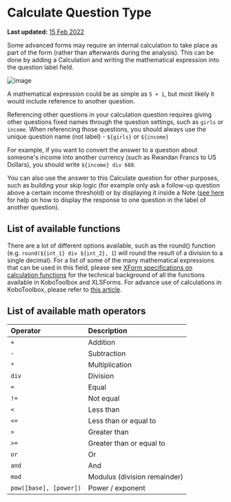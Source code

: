 # Calculate Question Type

**Last updated:**
<a href="https://github.com/kobotoolbox/docs/blob/511ea4cb3c698a4b45e7c2b4efd1af4e356e811f/source/calculate_questions.md" class="reference">15
Feb 2022</a>

Some advanced forms may require an internal calculation to take place as part of
the form (rather than afterwards during the analysis). This can be done by
adding a Calculation and writing the mathematical expression into the question
label field.

![image](/images/calculate_questions/calculation.gif)

A mathematical expression could be as simple as `5 + 1`, but most likely it
would include reference to another question.

Referencing other questions in your calculation question requires giving other
questions fixed names through the question settings, such as `girls` or
`income`. When referencing those questions, you should always use the unique
question name (not label) - `${girls}` or `${income}`

For example, if you want to convert the answer to a question about someone's
income into another currency (such as Rwandan Francs to US Dollars), you should
write `${income} div 688`.

You can also use the answer to this Calculate question for other purposes, such
as building your skip logic (for example only ask a follow-up question above a
certain income threshold) or by displaying it inside a Note
([see here](responses_inside_question.md) for help on how to display the
response to one question in the label of another question).

## List of available functions

There are a lot of different options available, such as the round() function
(e.g. `round(${int_1} div ${int_2}, 1`) will round the result of a division to a
single decimal). For a list of some of the many mathematical expressions that
can be used in this field, please see
[XForm specifications on calculation functions](https://docs.getodk.org/form-operators-functions/)
for the technical background of all the functions available in KoboToolbox and
XLSForms. For advance use of calculations in KoboToolbox, please refer to
[this article](advanced_calculate.md).

## List of available math operators

| Operator               | Description                  |
| :--------------------- | :--------------------------- |
| `+`                    | Addition                     |
| `-`                    | Subtraction                  |
| `*`                    | Multiplication               |
| `div`                  | Division                     |
| `=`                    | Equal                        |
| `!=`                   | Not equal                    |
| `<`                    | Less than                    |
| `<=`                   | Less than or equal to        |
| `>`                    | Greater than                 |
| `>=`                   | Greater than or equal to     |
| `or`                   | Or                           |
| `and`                  | And                          |
| `mod`                  | Modulus (division remainder) |
| `pow([base], [power])` | Power / exponent             |
